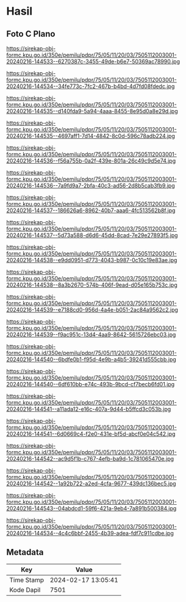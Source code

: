 # Hasil

## Foto C Plano

https://sirekap-obj-formc.kpu.go.id/350e/pemilu/pdpr/75/05/11/20/03/7505112003001-20240216-144533--6270387c-3455-49de-b6e7-50369ac78990.jpg

https://sirekap-obj-formc.kpu.go.id/350e/pemilu/pdpr/75/05/11/20/03/7505112003001-20240216-144534--34fe773c-7fc2-467b-b4bd-4d7fd08fdedc.jpg

https://sirekap-obj-formc.kpu.go.id/350e/pemilu/pdpr/75/05/11/20/03/7505112003001-20240216-144535--d140fda9-5a94-4aaa-8455-8e95d0a8e29d.jpg

https://sirekap-obj-formc.kpu.go.id/350e/pemilu/pdpr/75/05/11/20/03/7505112003001-20240216-144535--4697aff1-7d14-4842-8c0d-596c78adb224.jpg

https://sirekap-obj-formc.kpu.go.id/350e/pemilu/pdpr/75/05/11/20/03/7505112003001-20240216-144536--f56a755b-0a2f-439e-801a-26c49c9d5e74.jpg

https://sirekap-obj-formc.kpu.go.id/350e/pemilu/pdpr/75/05/11/20/03/7505112003001-20240216-144536--7a9fd9a7-2bfa-40c3-ad56-2d8b5cab3fb9.jpg

https://sirekap-obj-formc.kpu.go.id/350e/pemilu/pdpr/75/05/11/20/03/7505112003001-20240216-144537--186626a6-8962-40b7-aaa6-4fc513562b8f.jpg

https://sirekap-obj-formc.kpu.go.id/350e/pemilu/pdpr/75/05/11/20/03/7505112003001-20240216-144537--5d73a588-d6d6-45dd-8cad-7e29e27893f5.jpg

https://sirekap-obj-formc.kpu.go.id/350e/pemilu/pdpr/75/05/11/20/03/7505112003001-20240216-144538--e9dd0951-d773-4043-b987-0c10c19e83ae.jpg

https://sirekap-obj-formc.kpu.go.id/350e/pemilu/pdpr/75/05/11/20/03/7505112003001-20240216-144538--8a3b2670-574b-406f-9ead-d05e165b753c.jpg

https://sirekap-obj-formc.kpu.go.id/350e/pemilu/pdpr/75/05/11/20/03/7505112003001-20240216-144539--e7188cd0-956d-4a4e-b051-2ac84a9562c2.jpg

https://sirekap-obj-formc.kpu.go.id/350e/pemilu/pdpr/75/05/11/20/03/7505112003001-20240216-144539--f9ac951c-13d4-4aa9-8642-5615726ebc03.jpg

https://sirekap-obj-formc.kpu.go.id/350e/pemilu/pdpr/75/05/11/20/03/7505112003001-20240216-144540--6bdfe0b1-f95d-4e9b-a4b5-39241d555cbb.jpg

https://sirekap-obj-formc.kpu.go.id/350e/pemilu/pdpr/75/05/11/20/03/7505112003001-20240216-144540--6df610bb-e74c-493b-9bcd-cf7becb6fd01.jpg

https://sirekap-obj-formc.kpu.go.id/350e/pemilu/pdpr/75/05/11/20/03/7505112003001-20240216-144541--a11ada12-e16c-407a-9d44-b5ffcd3c053b.jpg

https://sirekap-obj-formc.kpu.go.id/350e/pemilu/pdpr/75/05/11/20/03/7505112003001-20240216-144541--6d0669c4-f2e0-431e-bf5d-abcf0e04c542.jpg

https://sirekap-obj-formc.kpu.go.id/350e/pemilu/pdpr/75/05/11/20/03/7505112003001-20240216-144542--ac9d5f1b-c767-4efb-ba9d-1c781065470e.jpg

https://sirekap-obj-formc.kpu.go.id/350e/pemilu/pdpr/75/05/11/20/03/7505112003001-20240216-144542--1a92b722-a2ed-4cfa-9677-439dc136bec5.jpg

https://sirekap-obj-formc.kpu.go.id/350e/pemilu/pdpr/75/05/11/20/03/7505112003001-20240216-144543--04abdcd1-59f6-421a-9eb4-7a891b500384.jpg

https://sirekap-obj-formc.kpu.go.id/350e/pemilu/pdpr/75/05/11/20/03/7505112003001-20240216-144534--4c4c6bbf-2455-4b39-adea-fdf7c911cdbe.jpg


## Metadata

| Key        | Value               |
| ---------- | ------------------- |
| Time Stamp | 2024-02-17 13:05:41 |
| Kode Dapil | 7501                |




